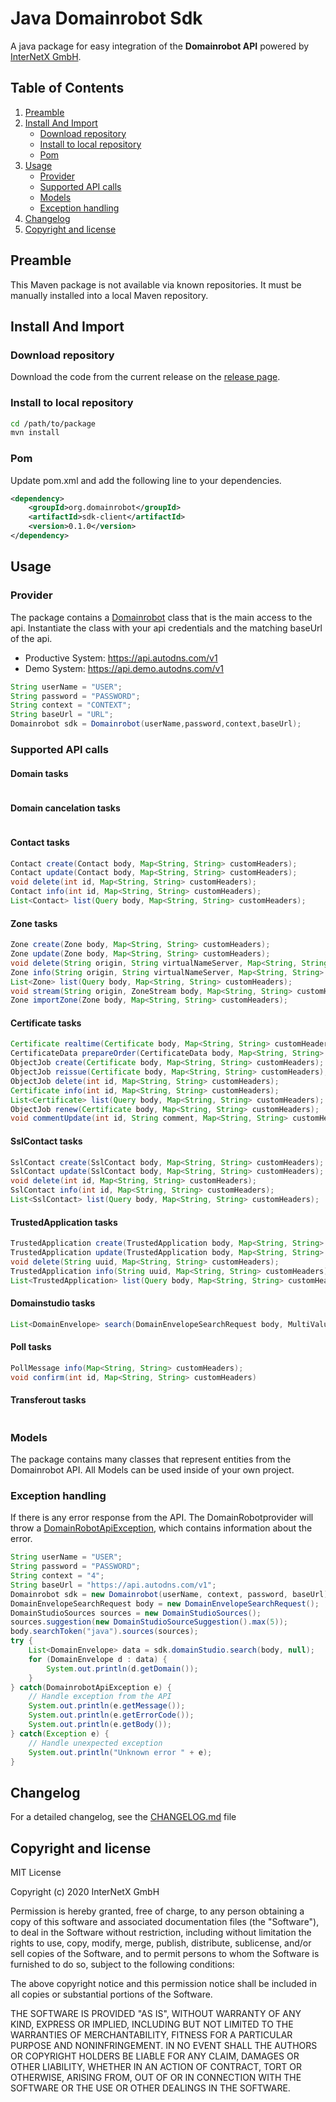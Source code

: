 # Java Domainrobot Sdk

A java package for easy integration of the **Domainrobot API** powered by [InterNetX GmbH](https://internetx.com).

## Table of Contents

1. [Preamble](#preamble)
2. [Install And Import](#install-and-import)
   * [Download repository](#download-repository)
   * [Install to local repository](#install-to-local-repository)
   * [Pom](#pom)
3. [Usage](#usage)
   * [Provider](#provider)
   * [Supported API calls](#supported-api-calls)
   * [Models](#models)
   * [Exception handling](#exception-handling)
4. [Changelog](#changelog)
5. [Copyright and license](#copyright-and-license)

## Preamble

This Maven package is not available via known repositories. It must be manually installed into a local Maven repository.

## Install And Import

### Download repository

Download the code from the current release on the [release page](https://github.com/InterNetX/java-domainrobot-sdk/releases).

### Install to local repository

```bash
cd /path/to/package
mvn install
```

### Pom

Update pom.xml and add the following line to your dependencies.

```xml
<dependency>
    <groupId>org.domainrobot</groupId>
    <artifactId>sdk-client</artifactId>
    <version>0.1.0</version>
</dependency>
```

## Usage

### Provider

The package contains a [Domainrobot](/src/main/java/org/domainrobot/java_domainrobot_sdk/Domainrobot.java) class that is the main access to the api. Instantiate the class with your api credentials and the matching baseUrl of the api.

* Productive System: <https://api.autodns.com/v1>
* Demo System: <https://api.demo.autodns.com/v1>

```java
String userName = "USER";
String password = "PASSWORD";
String context = "CONTEXT";
String baseUrl = "URL";
Domainrobot sdk = Domainrobot(userName,password,context,baseUrl);
```

### Supported API calls

#### Domain tasks

```java

```

#### Domain cancelation tasks

```java

```

#### Contact tasks

```java
Contact create(Contact body, Map<String, String> customHeaders);
Contact update(Contact body, Map<String, String> customHeaders);
void delete(int id, Map<String, String> customHeaders);
Contact info(int id, Map<String, String> customHeaders);
List<Contact> list(Query body, Map<String, String> customHeaders);
```

#### Zone tasks

```java
Zone create(Zone body, Map<String, String> customHeaders);
Zone update(Zone body, Map<String, String> customHeaders);
void delete(String origin, String virtualNameServer, Map<String, String> customHeaders);
Zone info(String origin, String virtualNameServer, Map<String, String> customHeaders);
List<Zone> list(Query body, Map<String, String> customHeaders);
void stream(String origin, ZoneStream body, Map<String, String> customHeaders);
Zone importZone(Zone body, Map<String, String> customHeaders);
```

#### Certificate tasks

```java
Certificate realtime(Certificate body, Map<String, String> customHeaders);
CertificateData prepareOrder(CertificateData body, Map<String, String> customHeaders);
ObjectJob create(Certificate body, Map<String, String> customHeaders);
ObjectJob reissue(Certificate body, Map<String, String> customHeaders);
ObjectJob delete(int id, Map<String, String> customHeaders);
Certificate info(int id, Map<String, String> customHeaders);
List<Certificate> list(Query body, Map<String, String> customHeaders);
ObjectJob renew(Certificate body, Map<String, String> customHeaders);
void commentUpdate(int id, String comment, Map<String, String> customHeaders);
```

#### SslContact tasks

```java
SslContact create(SslContact body, Map<String, String> customHeaders);
SslContact update(SslContact body, Map<String, String> customHeaders);
void delete(int id, Map<String, String> customHeaders);
SslContact info(int id, Map<String, String> customHeaders);
List<SslContact> list(Query body, Map<String, String> customHeaders);
```

#### TrustedApplication tasks

```java
TrustedApplication create(TrustedApplication body, Map<String, String> customHeaders);
TrustedApplication update(TrustedApplication body, Map<String, String> customHeaders);
void delete(String uuid, Map<String, String> customHeaders);
TrustedApplication info(String uuid, Map<String, String> customHeaders);
List<TrustedApplication> list(Query body, Map<String, String> customHeaders);
```

#### Domainstudio tasks

```java
List<DomainEnvelope> search(DomainEnvelopeSearchRequest body, MultiValueMap<String, String> customHeaders);
```

#### Poll tasks

```java
PollMessage info(Map<String, String> customHeaders);
void confirm(int id, Map<String, String> customHeaders)
```

#### Transferout tasks

```java

```

### Models

The package contains many classes that represent entities from the Domainrobot API. All Models can be used inside of your own project.

### Exception handling

If there is any error response from the API. The DomainRobotprovider will throw a [DomainRobotApiException](/lib/src/model/exception/DomainRobotApiException.dart), which contains information about the error.

```java
String userName = "USER";
String password = "PASSWORD";
String context = "4";
String baseUrl = "https://api.autodns.com/v1";
Domainrobot sdk = new Domainrobot(userName, context, password, baseUrl);
DomainEnvelopeSearchRequest body = new DomainEnvelopeSearchRequest();
DomainStudioSources sources = new DomainStudioSources();
sources.suggestion(new DomainStudioSourceSuggestion().max(5));
body.searchToken("java").sources(sources);
try {
    List<DomainEnvelope> data = sdk.domainStudio.search(body, null);
    for (DomainEnvelope d : data) {
        System.out.println(d.getDomain());
    }
} catch(DomainrobotApiException e) {
    // Handle exception from the API
    System.out.println(e.getMessage());
    System.out.println(e.getErrorCode());
    System.out.println(e.getBody());
} catch(Exception e) {
    // Handle unexpected exception
    System.out.println("Unknown error " + e);
}
```

## Changelog

For a detailed changelog, see the [CHANGELOG.md](CHANGELOG.md) file

## Copyright and license

MIT License

Copyright (c) 2020 InterNetX GmbH

Permission is hereby granted, free of charge, to any person obtaining a copy
of this software and associated documentation files (the "Software"), to deal
in the Software without restriction, including without limitation the rights
to use, copy, modify, merge, publish, distribute, sublicense, and/or sell
copies of the Software, and to permit persons to whom the Software is
furnished to do so, subject to the following conditions:

The above copyright notice and this permission notice shall be included in all
copies or substantial portions of the Software.

THE SOFTWARE IS PROVIDED "AS IS", WITHOUT WARRANTY OF ANY KIND, EXPRESS OR
IMPLIED, INCLUDING BUT NOT LIMITED TO THE WARRANTIES OF MERCHANTABILITY,
FITNESS FOR A PARTICULAR PURPOSE AND NONINFRINGEMENT. IN NO EVENT SHALL THE
AUTHORS OR COPYRIGHT HOLDERS BE LIABLE FOR ANY CLAIM, DAMAGES OR OTHER
LIABILITY, WHETHER IN AN ACTION OF CONTRACT, TORT OR OTHERWISE, ARISING FROM,
OUT OF OR IN CONNECTION WITH THE SOFTWARE OR THE USE OR OTHER DEALINGS IN THE
SOFTWARE.
